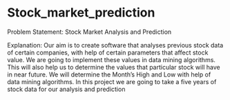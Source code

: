 # Stock_market_prediction
Problem Statement: Stock Market Analysis and Prediction

Explanation: Our aim is to create software that analyses previous stock data of certain companies,
with help of certain parameters that affect stock value. We are going to implement these values in data mining algorithms.
This will also help us to determine the values that particular stock will have in near future.
We will determine the Month’s High and Low with help of data mining algorithms.
In this project we are going to take a five years of stock data for our analysis and prediction
